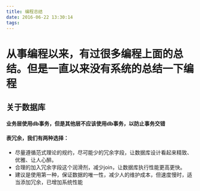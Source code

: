 ```yaml
---
title: 编程总结
date: 2016-06-22 13:30:14
tags:
---
```


# 从事编程以来，有过很多编程上面的总结。但是一直以来没有系统的总结一下编程

## 关于数据库
#### 业务层使用db事务，但是其他层不应该使用db事务，以防止事务交错
#### 表冗余，我们有两种选择：
- 尽量遵循范式理论的规约，尽可能少的冗余字段，让数据库设计看起来精致、优雅、让人心醉。
- 合理的加入冗余字段这个润滑剂，减少join，让数据库执行性能更高更快。
- 建议是使用第一种，保证数据的唯一性，减少人的维护成本，但速度慢时，适当添加冗余，已增加系统性能


